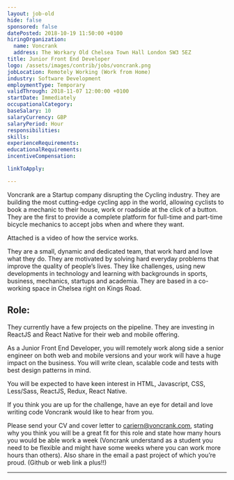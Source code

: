 ```yaml
---
layout: job-old
hide: false
sponsored: false
datePosted: 2018-10-19 11:50:00 +0100
hiringOrganization:
  name: Voncrank
  address: The Workary Old Chelsea Town Hall London SW3 5EZ
title: Junior Front End Developer
logo: /assets/images/contrib/jobs/voncrank.png
jobLocation: Remotely Working (Work from Home)
industry: Software Development
employmentType: Temporary
validThrough: 2018-11-07 12:00:00 +0100
startDate: Immediately
occupationalCategory:
baseSalary: 10
salaryCurrency: GBP
salaryPeriod: Hour
responsibilities:
skills:
experienceRequirements:
educationalRequirements:
incentiveCompensation:

linkToApply:

---
```



Voncrank are a Startup company disrupting the Cycling industry. They are building the most cutting-edge cycling app in the world, allowing cyclists to book a mechanic to their house, work or roadside at the click of a button. They are the first to provide a complete platform for full-time and part-time bicycle mechanics to accept jobs when and where they want.

Attached is a video of how the service works.

[](https://www.youtube.com/watch?v=QzVrjxYR9hg)

They are a small, dynamic and dedicated team, that work hard and love what they do. They are motivated by solving hard everyday problems that improve the quality of people’s lives. They like challenges, using new developments in technology and learning with backgrounds in sports, business, mechanics, startups and academia. They are based in a co-working space in Chelsea right on Kings Road.


## Role:


They currently have a few projects on the pipeline. They are investing in ReactJS and React Native for their web and mobile offering.

As a Junior Front End Developer, you will remotely work along side a senior engineer on both web and mobile versions and your work will have a huge impact on the business. You will write clean, scalable code and tests with best design patterns in mind.

You will be expected to have keen interest in HTML, Javascript, CSS, Less/Sass, ReactJS, Redux, React Native.

If you think you are up for the challenge, have an eye for detail and love writing code Voncrank would like to hear from you.

Please send your CV and cover letter to cariern@voncrank.com, stating why you think you will be a great fit for this role and state how many hours you would be able work a week (Voncrank understand as a student you need to be flexible and might have some weeks where you can work more hours than others). Also share in the email a past project of which you’re proud. (Github or web link a plus!!)


---
